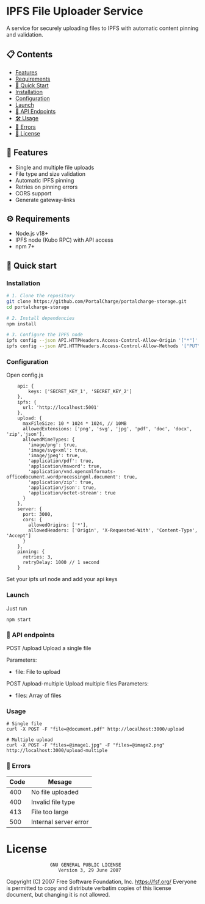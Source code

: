 # IPFS File Uploader Service

A service for securely uploading files to IPFS with automatic content pinning and validation.

## 📋 Contents

- [Features](#-features)
- [Requirements](#-requirements)
- [🚀 Quick Start](#-quick-start)
- [Installation](#installation)
- [Configuration](#configuration)
- [Launch](#launch)
- [📡 API Endpoints](#-api-endpoints)
- [🛠 Usage](#-usage)
- [🚨 Errors](#-errors)
- [📄 License](#-license)

## 🌟 Features

- Single and multiple file uploads
- File type and size validation
- Automatic IPFS pinning
- Retries on pinning errors
- CORS support
- Generate gateway-links

## ⚙ Requirements

- Node.js v18+
- IPFS node (Kubo RPC) with API access
- npm 7+

## 🚀 Quick start

### Installation

```bash
# 1. Clone the repository
git clone https://github.com/PortalCharge/portalcharge-storage.git
cd portalcharge-storage

# 2. Install dependencies
npm install

# 3. Configure the IPFS node
ipfs config --json API.HTTPHeaders.Access-Control-Allow-Origin '["*"]'
ipfs config --json API.HTTPHeaders.Access-Control-Allow-Methods '["PUT", "POST", "GET"]'

```

### Configuration

Open config.js

```
    api: {
        keys: ['SECRET_KEY_1', 'SECRET_KEY_2'] 
    },
    ipfs: {
      url: 'http://localhost:5001'
    },
    upload: {
      maxFileSize: 10 * 1024 * 1024, // 10MB
      allowedExtensions: ['png', 'svg', 'jpg', 'pdf', 'doc', 'docx', 'zip','json'],
      allowedMimeTypes: {
        'image/png': true,
        'image/svg+xml': true,
        'image/jpeg': true,
        'application/pdf': true,
        'application/msword': true,
        'application/vnd.openxmlformats-officedocument.wordprocessingml.document': true,
        'application/zip': true,
        'application/json': true,
        'application/octet-stream': true
      }
    },
    server: {
      port: 3000,
      cors: {
        allowedOrigins: ['*'],
        allowedHeaders: ['Origin', 'X-Requested-With', 'Content-Type', 'Accept']
      }
    },
    pinning: {
      retries: 3,
      retryDelay: 1000 // 1 second
    }

```

Set your ipfs url node and add your api keys

### Launch

Just run

```
npm start
```

### 📡 API endpoints

POST /upload
Upload a single file

Parameters:

* file: File to upload

POST /upload-multiple
Upload multiple files
Parameters:

* files: Array of files

### Usage

```
# Single file
curl -X POST -F "file=@document.pdf" http://localhost:3000/upload

# Multiple upload
curl -X POST -F "files=@image1.jpg" -F "files=@image2.png" http://localhost:3000/upload-multiple
```

### 🚨 Errors


| Code | Mesage           |
| ------ | ------------------ |
| 400  | No file uploaded |
| 400  | Invalid file type |
| 413  | File too large	|
| 500  | Internal server error |

# License

                    GNU GENERAL PUBLIC LICENSE
                       Version 3, 29 June 2007

 Copyright (C) 2007 Free Software Foundation, Inc. <https://fsf.org/>
 Everyone is permitted to copy and distribute verbatim copies
 of this license document, but changing it is not allowed.
